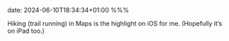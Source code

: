 date: 2024-06-10T18:34:34+01:00
%%%

Hiking (trail running) in Maps is the highlight on iOS for me. (Hopefully it’s on iPad too.)
